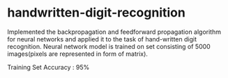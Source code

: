 # handwritten-digit-recognition

Implemented the backpropagation and feedforward propagation algorithm for neural
networks and applied it to the task of hand-written digit recognition.
Neural network model is trained on set consisting of 5000 images(pixels are represented in form of matrix).

Training Set Accuracy : 95%